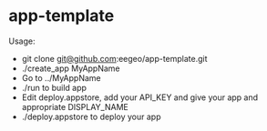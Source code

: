 app-template 
============

Usage:
* git clone git@github.com:eegeo/app-template.git
* ./create_app MyAppName
* Go to ../MyAppName
* ./run to build app
* Edit deploy.appstore, add your API_KEY and give your app and appropriate DISPLAY_NAME
* ./deploy.appstore to deploy your app